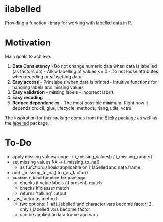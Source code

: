 # ilabelled

Providing a function library for working with labelled data in R. 

# Motivation

Main goals to achieve:
  1. <b>Data Consistency</b>
  	- Do not change numeric data when data is labelled (as factors do)
  	- Allow labelling of values <= 0
  	- Do not loose attributes when recoding or subsetting data
  2. <b>Easy access</b>
  	- Print labels when data is printed
  	- Intuitive functions for handling labels and missing values
  3. <b>Easy validation</b>
  	- missing labels
  	- incorrect labels
  5. <b>Easy recoding</b>
  4. <b>Reduce dependencies</b>
  	- The most possible minimum. Right now it depends on: cli, glue, lifecycle, methods, rlang, utils, vctrs 
  
The inspiration for this package comes from the [Sticky](https://github.com/cran/sticky) package as well as the [labelled](https://github.com/larmarange/labelled) package.

# To-Do

  - apply missing values/range -> i_missing_values() / i_missing_range()
  - set missing values NA -> i_missing_to_na()
    - as function: should applicable on i_labelled and data.frame
  - add i_missing_to_na() to i_as_factor()
  - custom r_bind function for package
    - checks if value labels (if present) match
    - checks if classes match
    - returns 'talking' output
  - i_as_factor as method
    - two options: 1. all i_labelled and character vars become factor; 2. only i_labelled vars become factor
    - can be applied to data.frame and vars
      

